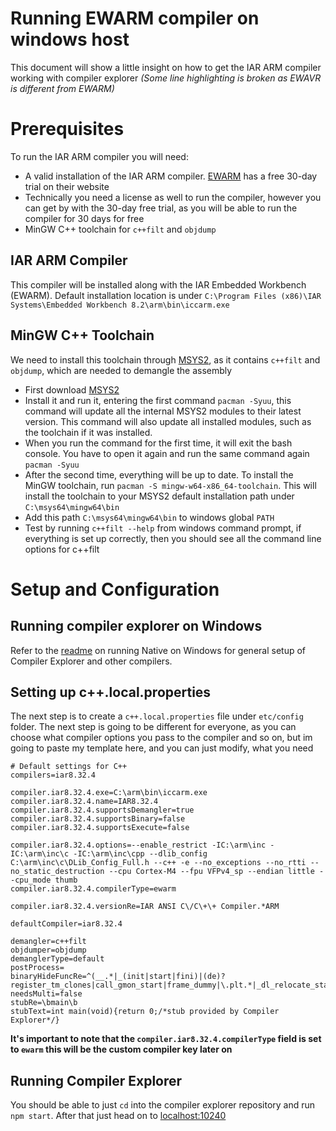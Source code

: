 # Running EWARM compiler on windows host
This document will show a little insight on how to get the IAR ARM compiler working with compiler explorer *(Some line highlighting is broken as EWAVR is different from EWARM)*

# Prerequisites
To run the IAR ARM compiler you will need:

- A valid installation of the IAR ARM compiler. [EWARM](https://www.iar.com/iar-embedded-workbench/#!?architecture=Arm) has a free 30-day trial on their website
- Technically you need a license as well to run the compiler, however you can get by with the 30-day free trial, as you will be able to run the compiler for 30 days for free
- MinGW C++ toolchain for `c++filt` and `objdump`

## IAR ARM Compiler
This compiler will be installed along with the IAR Embedded Workbench (EWARM). Default installation location is under `C:\Program Files (x86)\IAR Systems\Embedded Workbench 8.2\arm\bin\iccarm.exe`

## MinGW C++ Toolchain
We need to install this toolchain through [MSYS2](https://www.msys2.org/), as it contains `c++filt` and `objdump`, which are needed to demangle the assembly

- First download [MSYS2](https://www.msys2.org/)
- Install it and run it, entering the first command `pacman -Syuu`, this command will update all the internal MSYS2 modules to their latest version. This command will also update all installed modules, such as the toolchain if it was installed.
- When you run the command for the first time, it will exit the bash console. You have to open it again and run the same command again `pacman -Syuu`
- After the second time, everything will be up to date. To install the MinGW toolchain, run `pacman -S mingw-w64-x86_64-toolchain`. This will install the toolchain to your MSYS2 default installation path under `C:\msys64\mingw64\bin`
- Add this path `C:\msys64\mingw64\bin` to windows global `PATH` 
- Test by running `c++filt --help` from windows command prompt, if everything is set up correctly, then you should see all the command line options for c++filt

# Setup and Configuration
## Running compiler explorer on Windows
Refer to the [readme](https://github.com/compiler-explorer/compiler-explorer/blob/main/docs/WindowsNative.md) on running Native on Windows for general setup of Compiler Explorer and other compilers.

## Setting up c++.local.properties
The next step is to create a `c++.local.properties` file under `etc/config` folder.
The next step is going to be different for everyone, as you can choose what compiler options you pass to the compiler and so on, but im going to paste my template here, and you can just modify, what you need

```
# Default settings for C++
compilers=iar8.32.4

compiler.iar8.32.4.exe=C:\arm\bin\iccarm.exe
compiler.iar8.32.4.name=IAR8.32.4
compiler.iar8.32.4.supportsDemangler=true
compiler.iar8.32.4.supportsBinary=false
compiler.iar8.32.4.supportsExecute=false

compiler.iar8.32.4.options=--enable_restrict -IC:\arm\inc -IC:\arm\inc\c -IC:\arm\inc\cpp --dlib_config C:\arm\inc\c\DLib_Config_Full.h --c++ -e --no_exceptions --no_rtti --no_static_destruction --cpu Cortex-M4 --fpu VFPv4_sp --endian little --cpu_mode thumb
compiler.iar8.32.4.compilerType=ewarm

compiler.iar8.32.4.versionRe=IAR ANSI C\/C\+\+ Compiler.*ARM

defaultCompiler=iar8.32.4

demangler=c++filt
objdumper=objdump
demanglerType=default
postProcess=
binaryHideFuncRe=^(__.*|_(init|start|fini)|(de)?register_tm_clones|call_gmon_start|frame_dummy|\.plt.*|_dl_relocate_static_pie)$
needsMulti=false
stubRe=\bmain\b
stubText=int main(void){return 0;/*stub provided by Compiler Explorer*/}
```
**It's important to note that the `compiler.iar8.32.4.compilerType` field is set to `ewarm` this will be the custom compiler key later on**

## Running Compiler Explorer

You should be able to just `cd` into the compiler explorer repository and run `npm start`. After that just head on to [localhost:10240](http://localhost:10240)
